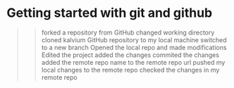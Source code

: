 # Getting started with git and github
>>forked a repository from GitHub
>>changed working directory
>>cloned kalvium GitHub repository to my local machine
>>switched to a new branch
>>Opened the local repo and made modifications
>>Edited the project
>>added the changes
>>commited the changes
>>added the remote repo name to the remote repo url
>>pushed my local changes to the remote repo
>>checked the changes in my remote repo
